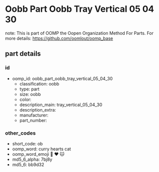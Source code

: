 # Oobb Part Oobb Tray Vertical 05 04 30  

note: This is part of OOMP the Oopen Organization Method For Parts. For more details: https://github.com/oomlout/oomp_base

##  part details





### id
* oomp_id: oobb_part_oobb_tray_vertical_05_04_30
  * classification: oobb
  * type: part
  * size: oobb
  * color: 
  * description_main: tray_vertical_05_04_30
  * description_extra: 
  * manufacturer: 
  * part_number: 

### other_codes
* short_code: ob
* oomp_word: curry hearts cat
* oomp_word_emoji :curry: :hearts: :cat:
* md5_6_alpha: 7bj8y
* md5_6: bb9d32
